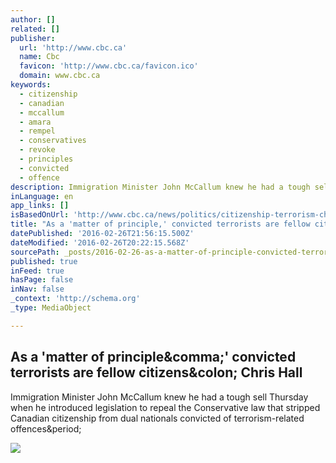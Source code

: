 ```yaml
---
author: []
related: []
publisher:
  url: 'http://www.cbc.ca'
  name: Cbc
  favicon: 'http://www.cbc.ca/favicon.ico'
  domain: www.cbc.ca
keywords:
  - citizenship
  - canadian
  - mccallum
  - amara
  - rempel
  - conservatives
  - revoke
  - principles
  - convicted
  - offence
description: Immigration Minister John McCallum knew he had a tough sell Thursday when he introduced legislation to repeal the Conservative law that stripped Canadian citizenship from dual nationals convicted of terrorism-related offences.
inLanguage: en
app_links: []
isBasedOnUrl: 'http://www.cbc.ca/news/politics/citizenship-terrorism-chris-hall-1.3464668'
title: "As a 'matter of principle,' convicted terrorists are fellow citizens: Chris Hall"
datePublished: '2016-02-26T21:56:15.500Z'
dateModified: '2016-02-26T20:22:15.568Z'
sourcePath: _posts/2016-02-26-as-a-matter-of-principle-convicted-terrorists-are-fellow.md
published: true
inFeed: true
hasPage: false
inNav: false
_context: 'http://schema.org'
_type: MediaObject

---
```

<article style=""><h1>As a 'matter of principle&amp;comma;' convicted terrorists are fellow citizens&amp;colon; Chris Hall</h1><p>Immigration Minister John McCallum knew he had a tough sell Thursday when he introduced legislation to repeal the Conservative law that stripped Canadian citizenship from dual nationals convicted of terrorism-related offences&amp;period;</p><img src="http://i.cbc.ca/1.3464724.1456440038!/fileImage/httpImage/image.jpg_gen/derivatives/16x9_1180/immigration-20160225.jpg" /></article>